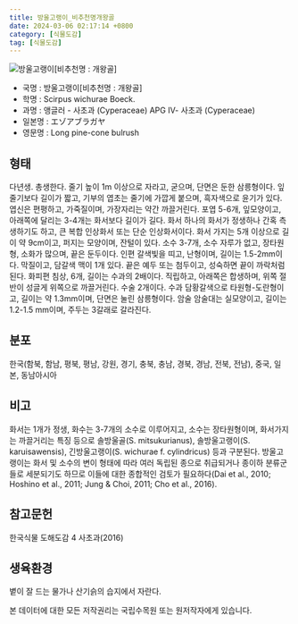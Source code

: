 ```yaml
---
title: 방울고랭이_비추천명개왕골
date: 2024-03-06 02:17:14 +0800
category: [식물도감]
tag: [식물도감]
---
```




![방울고랭이[비추천명 : 개왕골]](/fileUpload/plants/basic/Cyperaceae/Scirpus/5511/1_th2.JPG)
- 국명 : 방울고랭이[비추천명 : 개왕골]
- 학명 : Scirpus wichurae Boeck.
- 과명 : 앵글러 - 사초과 (Cyperaceae) APG Ⅳ- 사초과 (Cyperaceae)
- 일본명 : エゾアブラガヤ
- 영문명 : Long pine-cone bulrush


## 형태
다년생. 총생한다. 줄기 높이 1m 이상으로 자라고, 굳으며, 단면은 둔한 삼릉형이다. 잎 줄기보다 길이가 짧고, 기부의 엽초는 줄기에 가깝게 붙으며, 흑자색으로 윤기가 있다. 엽신은 편평하고, 가죽질이며, 가장자리는 약간 까끌거린다. 포엽 5-6개, 잎모양이고, 아래쪽에 달리는 3-4개는 화서보다 길이가 길다. 화서 하나의 화서가 정생하나 간혹 측생하기도 하고, 큰 복합 인상화서 또는 단순 인상화서이다. 화서 가지는 5개 이상으로 길이 약 9cm이고, 퍼지는 모양이며, 잔털이 있다. 소수 3-7개, 소수 자루가 없고, 장타원형, 소화가 많으며, 끝은 둔두이다. 인편 갈색빛을 띠고, 난형이며, 길이는 1.5-2mm이다. 막질이고, 담갈색 맥이 1개 있다. 끝은 예두 또는 첨두이고, 성숙하면 끝이 까락처럼 된다. 화피편 침상, 6개, 길이는 수과의 2배이다. 직립하고, 아래쪽은 합생하며, 위쪽 절반이 성글게 위쪽으로 까끌거린다. 수술 2개이다. 수과 담황갈색으로 타원형-도란형이고, 길이는 약 1.3mm이며, 단면은 눌린 삼릉형이다. 암술 암술대는 실모양이고, 길이는 1.2-1.5 mm이며, 주두는 3갈래로 갈라진다.
## 분포
한국(함북, 함남, 평북, 평남, 강원, 경기, 충북, 충남, 경북, 경남, 전북, 전남), 중국, 일본, 동남아시아
## 비고
화서는 1개가 정생, 화수는 3-7개의 소수로 이루어지고, 소수는 장타원형이며, 화서가지는 까끌거리는 특징 등으로 솔방울골(S. mitsukurianus), 솔방울고랭이(S. karuisawensis), 긴방울고랭이(S. wichurae f. cylindricus) 등과 구분된다. 방울고랭이는 화서 및 소수의 변이 형태에 따라 여러 독립된 종으로 취급되거나 종이하 분류군들로 세분되기도 하므로 이들에 대한 종합적인 검토가 필요하다(Dai et al., 2010; Hoshino et al., 2011; Jung & Choi, 2011; Cho et al., 2016).
## 참고문헌
한국식물 도해도감 4 사초과(2016)
## 생육환경
볕이 잘 드는 물가나 산기슭의 습지에서 자란다.






본 데이터에 대한 모든 저작권리는 국립수목원 또는 원저작자에게 있습니다.
